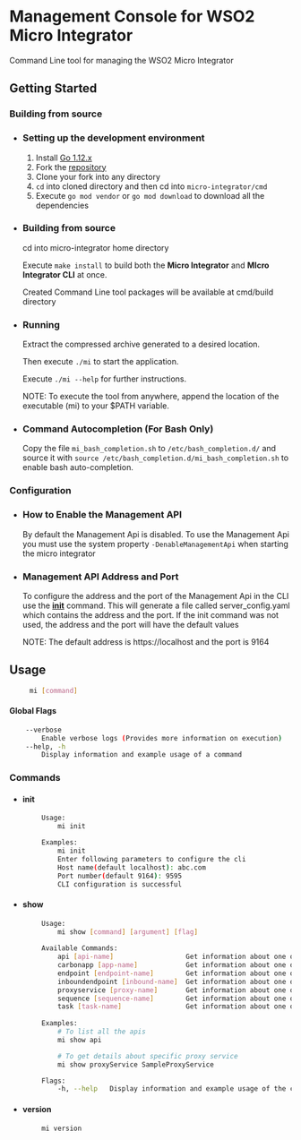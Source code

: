 # Management Console for WSO2 Micro Integrator

Command Line tool for managing the WSO2 Micro Integrator

## Getting Started

### Building from source 

- ### Setting up the development environment
    1. Install [Go 1.12.x](https://golang.org/dl)
    2. Fork the [repository](https://github.com/wso2/micro-integrator)
    3. Clone your fork into any directory
    5. `cd` into cloned directory and then cd into `micro-integrator/cmd`
    6. Execute `go mod vendor` or `go mod download` to download all the dependencies
    
- ### Building from source
    cd into micro-integrator home directory

    Execute `make install` to build both the **Micro Integrator** and **MIcro Integrator CLI** at once.

    Created Command Line tool packages will be available at cmd/build directory

- ### Running
    Extract the compressed archive generated to a desired location.
    
    Then execute `./mi` to start the application.
    
    Execute `./mi --help` for further instructions.

    NOTE: To execute the tool from anywhere, append the location of the executable (mi) to your $PATH variable.

- ### Command Autocompletion (For Bash Only)
    Copy the file `mi_bash_completion.sh` to `/etc/bash_completion.d/` and source it with `source /etc/bash_completion.d/mi_bash_completion.sh` to enable bash auto-completion.

### Configuration 

- ### How to Enable the Management API
    By default the Management Api is disabled. To use the Management Api you must use the system property `-DenableManagementApi` when starting the micro integrator

- ### Management API Address and Port
    To configure the address and the port of the Management Api in the CLI use the [**init**](#init) command. This will generate a file called server_config.yaml which contains the address and the port. If the init command was not used, the address and the port will have the default values

    NOTE: The default address is https://localhost and the port is 9164

## Usage 
```bash
     mi [command]
```

#### Global Flags
```bash
    --verbose
        Enable verbose logs (Provides more information on execution)
    --help, -h
        Display information and example usage of a command
```

### Commands
   * #### init
```bash
        Usage:
            mi init

        Examples:
            mi init
            Enter following parameters to configure the cli
            Host name(default localhost): abc.com
            Port number(default 9164): 9595
            CLI configuration is successful
```

* #### show
```bash
        Usage:
            mi show [command] [argument] [flag]
               
        Available Commands:
            api [api-name]                  Get information about one or more Apis
            carbonapp [app-name]            Get information about one or more Carbon Apps
            endpoint [endpoint-name]        Get information about one or more Endpoints
            inboundendpoint [inbound-name]  Get information about one or more Inbounds
            proxyservice [proxy-name]       Get information about one or more Proxies 
            sequence [sequence-name]        Get information about one or more Sequences
            task [task-name]                Get information about one or more Task
        
        Examples:
            # To list all the apis
            mi show api

            # To get details about specific proxy service
            mi show proxyService SampleProxyService

        Flags:
            -h, --help   Display information and example usage of the command
```

* #### version
```bash
        mi version 
```
